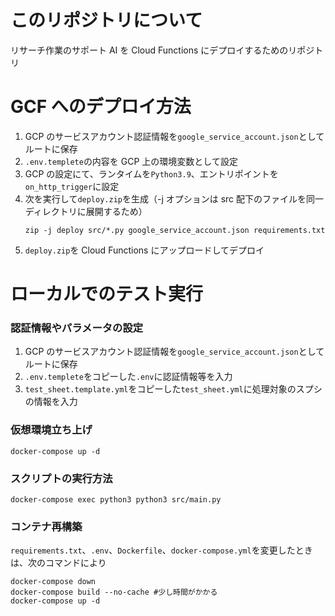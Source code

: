 # このリポジトリについて

リサーチ作業のサポート AI を Cloud Functions にデプロイするためのリポジトリ

# GCF へのデプロイ方法

1. GCP のサービスアカウント認証情報を`google_service_account.json`としてルートに保存
2. `.env.templete`の内容を GCP 上の環境変数として設定
3. GCP の設定にて、ランタイムを`Python3.9`、エントリポイントを`on_http_trigger`に設定
4. 次を実行して`deploy.zip`を生成（-j オプションは src 配下のファイルを同一ディレクトリに展開するため）
   ```shell
   zip -j deploy src/*.py google_service_account.json requirements.txt
   ```
5. `deploy.zip`を Cloud Functions にアップロードしてデプロイ

# ローカルでのテスト実行

### 認証情報やパラメータの設定

1. GCP のサービスアカウント認証情報を`google_service_account.json`としてルートに保存
2. `.env.templete`をコピーした`.env`に認証情報等を入力
3. `test_sheet.template.yml`をコピーした`test_sheet.yml`に処理対象のスプシの情報を入力

### 仮想環境立ち上げ

```shell
docker-compose up -d
```

### スクリプトの実行方法

```shell
docker-compose exec python3 python3 src/main.py
```

### コンテナ再構築

`requirements.txt`、`.env`、`Dockerfile`、`docker-compose.yml`を変更したときは、次のコマンドにより

```shell
docker-compose down
docker-compose build --no-cache #少し時間がかかる
docker-compose up -d
```
